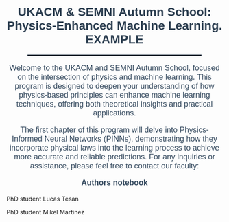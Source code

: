 <h1 style="text-align: center; font-family: 'Arial', sans-serif; color: #2c3e50;">
  <strong>UKACM & SEMNI Autumn School: Physics-Enhanced Machine Learning. EXAMPLE</strong>
</h1>

<hr style="border: 1px solid #2c3e50; width: 80%; margin: auto;">

<p style="text-align: center; font-family: 'Arial', sans-serif; color: #34495e; font-size: 18px;">
  Welcome to the UKACM and SEMNI Autumn School, focused on the intersection of physics and machine learning. This program is designed to deepen your understanding of how physics-based principles can enhance machine learning techniques, offering both theoretical insights and practical applications.

</p>

<p style="text-align: center; font-family: 'Arial', sans-serif; color: #34495e; font-size: 18px;">
  The first chapter of this program will delve into Physics-Informed Neural Networks (PINNs), demonstrating how they incorporate physical laws into the learning process to achieve more accurate and reliable predictions.
For any inquiries or assistance, please feel free to contact our faculty:
</p>


<p style="text-align: center; font-family: 'Arial', sans-serif; color: #34495e; font-size: 18px;">
  <strong>Authors notebook</strong><br>
  </p>
  PhD student Lucas Tesan
  </p>
  PhD student Mikel Martinez
</p>


